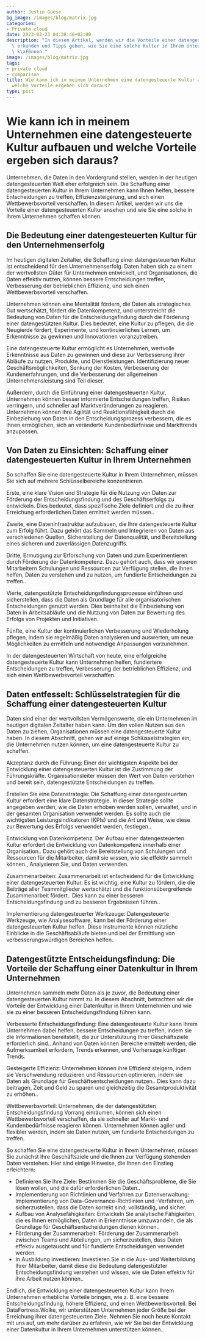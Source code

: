 ```yaml
---
author: Justin Guese
bg_image: /images/blog/matrix.jpg
categories:
- Private cloud
date: 2023-02-23 04:38:46+02:00
description: "In diesem Artikel, werden wir die Vorteile einer datengesteuerten Kultur\
  \ erkunden und Tipps geben, wie Sie eine solche Kultur in Ihrem Unternehmen aufbauen\
  \ k\xF6nnen."
image: /images/blog/matrix.jpg
tags:
- private cloud
- comparison
title: Wie kann ich in meinem Unternehmen eine datengesteuerte Kultur aufbauen und
  welche Vorteile ergeben sich daraus?
type: post
---
```



# Wie kann ich in meinem Unternehmen eine datengesteuerte Kultur aufbauen und welche Vorteile ergeben sich daraus?

Unternehmen, die Daten in den Vordergrund stellen, werden in der heutigen datengesteuerten Welt eher erfolgreich sein. Die Schaffung einer datengesteuerten Kultur in Ihrem Unternehmen kann Ihnen helfen, bessere Entscheidungen zu treffen, Effizienzsteigerung, und sich einen Wettbewerbsvorteil verschaffen. In diesem Artikel, werden wir uns die Vorteile einer datengesteuerten Kultur ansehen und wie Sie eine solche in Ihrem Unternehmen schaffen können.

## Die Bedeutung einer datengesteuerten Kultur für den Unternehmenserfolg

Im heutigen digitalen Zeitalter, die Schaffung einer datengesteuerten Kultur ist entscheidend für den Unternehmenserfolg. Daten haben sich zu einem der wertvollsten Güter für Unternehmen entwickelt, und Organisationen, die Daten effektiv nutzen, können bessere Entscheidungen treffen, Verbesserung der betrieblichen Effizienz, und sich einen Wettbewerbsvorteil verschaffen.

Unternehmen können eine Mentalität fördern, die Daten als strategisches Gut wertschätzt, fördert die Datenkompetenz, und unterstreicht die Bedeutung von Daten für die Entscheidungsfindung durch die Förderung einer datengestützten Kultur. Dies bedeutet, eine Kultur zu pflegen, die die Neugierde fördert, Experimente, und kontinuierliches Lernen, um Erkenntnisse zu gewinnen und Innovationen voranzutreiben.

Eine datengesteuerte Kultur ermöglicht es Unternehmen, wertvolle Erkenntnisse aus Daten zu gewinnen und diese zur Verbesserung ihrer Abläufe zu nutzen, Produkte, und Dienstleistungen. Identifizierung neuer Geschäftsmöglichkeiten, Senkung der Kosten, Verbesserung der Kundenerfahrungen, und die Verbesserung der allgemeinen Unternehmensleistung sind Teil dieser.

Außerdem, durch die Einführung einer datengesteuerten Kultur, Unternehmen können besser informierte Entscheidungen treffen, Risiken verringern, und schneller auf Marktveränderungen zu reagieren. Unternehmen können ihre Agilität und Reaktionsfähigkeit durch die Einbeziehung von Daten in den Entscheidungsprozess verbessern, die es ihnen ermöglichen, sich an veränderte Kundenbedürfnisse und Markttrends anzupassen.

## Von Daten zu Einsichten: Schaffung einer datengesteuerten Kultur in Ihrem Unternehmen

So schaffen Sie eine datengesteuerte Kultur in Ihrem Unternehmen, müssen Sie sich auf mehrere Schlüsselbereiche konzentrieren.

Erste, eine klare Vision und Strategie für die Nutzung von Daten zur Förderung der Entscheidungsfindung und des Geschäftserfolgs zu entwickeln. Dies bedeutet, dass spezifische Ziele definiert und die zu ihrer Erreichung erforderlichen Daten ermittelt werden müssen..

Zweite, eine Dateninfrastruktur aufzubauen, die Ihre datengesteuerte Kultur zum Erfolg führt. Dazu gehört das Sammeln und Integrieren von Daten aus verschiedenen Quellen, Sicherstellung der Datenqualität, und Bereitstellung eines sicheren und zuverlässigen Datenzugriffs.

Dritte, Ermutigung zur Erforschung von Daten und zum Experimentieren durch Förderung der Datenkompetenz. Dazu gehört auch, dass wir unseren Mitarbeitern Schulungen und Ressourcen zur Verfügung stellen, die ihnen helfen, Daten zu verstehen und zu nutzen, um fundierte Entscheidungen zu treffen..

Vierte, datengestützte Entscheidungsfindungsprozesse einführen und sicherstellen, dass die Daten als Grundlage für alle organisatorischen Entscheidungen genutzt werden. Dies beinhaltet die Einbeziehung von Daten in Arbeitsabläufe und die Nutzung von Daten zur Bewertung des Erfolgs von Projekten und Initiativen.

Fünfte, eine Kultur der kontinuierlichen Verbesserung und Wiederholung pflegen, indem sie regelmäßig Daten analysieren und auswerten, um neue Möglichkeiten zu ermitteln und notwendige Anpassungen vorzunehmen.

In der datengesteuerten Wirtschaft von heute, eine erfolgreiche datengesteuerte Kultur kann Unternehmen helfen, fundiertere Entscheidungen zu treffen, Verbesserung der betrieblichen Effizienz, und sich einen Wettbewerbsvorteil verschaffen.

## Daten entfesselt: Schlüsselstrategien für die Schaffung einer datengesteuerten Kultur

Daten sind einer der wertvollsten Vermögenswerte, die ein Unternehmen im heutigen digitalen Zeitalter haben kann. Um den vollen Nutzen aus den Daten zu ziehen, Organisationen müssen eine datengesteuerte Kultur haben. In diesem Abschnitt, gehen wir auf einige Schlüsselstrategien ein, die Unternehmen nutzen können, um eine datengesteuerte Kultur zu schaffen.

Akzeptanz durch die Führung: Einer der wichtigsten Aspekte bei der Entwicklung einer datengesteuerten Kultur ist die Zustimmung der Führungskräfte. Organisationsleiter müssen den Wert von Daten verstehen und bereit sein, datengestützte Entscheidungen zu treffen.

Erstellen Sie eine Datenstrategie: Die Schaffung einer datengesteuerten Kultur erfordert eine klare Datenstrategie. In dieser Strategie sollte angegeben werden, wie die Daten erhoben werden sollen, verwaltet, und in der gesamten Organisation verwendet werden. Es sollte auch die wichtigsten Leistungsindikatoren (KPIs) und die Art und Weise, wie diese zur Bewertung des Erfolgs verwendet werden, festlegen..

Entwicklung von Datenkompetenz: Der Aufbau einer datengesteuerten Kultur erfordert die Entwicklung von Datenkompetenz innerhalb einer Organisation.. Dazu gehört auch die Bereitstellung von Schulungen und Ressourcen für die Mitarbeiter, damit sie wissen, wie sie effektiv sammeln können., Analysieren Sie, und Daten verwenden.

Zusammenarbeiten: Zusammenarbeit ist entscheidend für die Entwicklung einer datengesteuerten Kultur. Es ist wichtig, eine Kultur zu fördern, die die Beiträge aller Teammitglieder wertschätzt und die funktionsübergreifende Zusammenarbeit fördert.. Dies kann zu einer besseren Entscheidungsfindung und zu besseren Ergebnissen führen..

Implementierung datengesteuerter Werkzeuge: Datengesteuerte Werkzeuge, wie Analysesoftware, kann bei der Förderung einer datengesteuerten Kultur helfen. Diese Instrumente können nützliche Einblicke in die Geschäftsabläufe bieten und bei der Ermittlung von verbesserungswürdigen Bereichen helfen.

## Datengestützte Entscheidungsfindung: Die Vorteile der Schaffung einer Datenkultur in Ihrem Unternehmen

Unternehmen sammeln mehr Daten als je zuvor, die Bedeutung einer datengesteuerten Kultur nimmt zu. In diesem Abschnitt, betrachten wir die Vorteile der Entwicklung einer Datenkultur in Ihrem Unternehmen und wie sie zu einer besseren Entscheidungsfindung führen kann.

Verbesserte Entscheidungsfindung: Eine datengesteuerte Kultur kann Ihrem Unternehmen dabei helfen, bessere Entscheidungen zu treffen, indem sie die Informationen bereitstellt, die zur Unterstützung Ihrer Geschäftsziele erforderlich sind.. Anhand von Daten können Bereiche ermittelt werden, die Aufmerksamkeit erfordern, Trends erkennen, und Vorhersage künftiger Trends.

Gesteigerte Effizienz: Unternehmen können ihre Effizienz steigern, indem sie Verschwendung reduzieren und Ressourcen optimieren, indem sie Daten als Grundlage für Geschäftsentscheidungen nutzen.. Dies kann dazu beitragen, Zeit und Geld zu sparen und gleichzeitig die Gesamtproduktivität zu erhöhen..

Wettbewerbsvorteil: Unternehmen, die der datengestützten Entscheidungsfindung Vorrang einräumen, können sich einen Wettbewerbsvorteil verschaffen, da sie schneller auf Markt- und Kundenbedürfnisse reagieren können. Unternehmen können agiler und flexibler werden, indem sie Daten nutzen, um fundierte Entscheidungen zu treffen.

So schaffen Sie eine datengesteuerte Kultur in Ihrem Unternehmen, müssen Sie zunächst Ihre Geschäftsziele und die Ihnen zur Verfügung stehenden Daten verstehen. Hier sind einige Hinweise, die Ihnen den Einstieg erleichtern:

- Definieren Sie Ihre Ziele: Bestimmen Sie die Geschäftsprobleme, die Sie lösen wollen, und die dafür erforderlichen Daten..
- Implementierung von Richtlinien und Verfahren zur Datenverwaltung: Implementierung von Data-Governance-Richtlinien und -Verfahren, um sicherzustellen, dass die Daten korrekt sind, vollständig, und sicher.
- Aufbau von Analysefähigkeiten: Entwickeln Sie analytische Fähigkeiten, die es Ihnen ermöglichen, Daten in Erkenntnisse umzuwandeln, die als Grundlage für Geschäftsentscheidungen dienen können..
- Förderung der Zusammenarbeit: Förderung der Zusammenarbeit zwischen Teams und Abteilungen, um sicherzustellen, dass Daten effektiv ausgetauscht und für fundierte Entscheidungen verwendet werden.
- In Ausbildung investieren: Investieren Sie in die Aus- und Weiterbildung Ihrer Mitarbeiter, damit diese die Bedeutung datengestützter Entscheidungsfindung verstehen und wissen, wie sie Daten effektiv für ihre Arbeit nutzen können..

Endlich, die Entwicklung einer datengesteuerten Kultur kann Ihrem Unternehmen erhebliche Vorteile bringen, wie z. B. eine bessere Entscheidungsfindung, höhere Effizienz, und einen Wettbewerbsvorteil. Bei DataFortress.Wolke, wir unterstützen Unternehmen jeder Größe bei der Erreichung ihrer datengesteuerten Ziele. Nehmen Sie noch heute Kontakt mit uns auf, um mehr darüber zu erfahren, wie wir Sie bei der Entwicklung einer Datenkultur in Ihrem Unternehmen unterstützen können..

